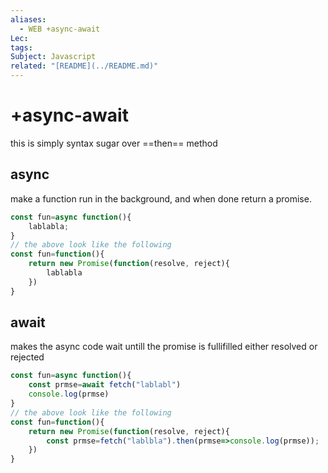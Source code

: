 ```yaml
---
aliases:
  - WEB +async-await
Lec: 
tags: 
Subject: Javascript
related: "[README](../README.md)"
---
```

# +async-await
this is simply syntax sugar over ==then== method

## async
make a function run in the background, and when done return a promise.
```js
const fun=async function(){
	lablabla;
}
// the above look like the following 
const fun=function(){
	return new Promise(function(resolve, reject){
		lablabla
	})
}
```
## await
makes the async code wait untill the promise is fullifilled either resolved or rejected
```js
const fun=async function(){
	const prmse=await fetch("lablabl")
	console.log(prmse)
}
// the above look like the following 
const fun=function(){
	return new Promise(function(resolve, reject){
		const prmse=fetch("lablbla").then(prmse=>console.log(prmse));
	})
}

```